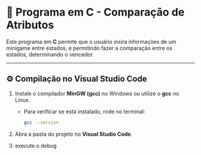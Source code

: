 # 📘 Programa em C - Comparação de Atributos

Este programa em **C** permite que o usuário insira informações de um minigame entre estados, e permitindo fazer a comparação entre os estados, determinando o vencedor.

---

## ⚙️ Compilação no Visual Studio Code

1. Instale o compilador **MinGW (gcc)** no Windows ou utilize o **gcc** no Linux.  
   - Para verificar se está instalado, rode no terminal:
     ```bash
     gcc --version
     ```

2. Abra a pasta do projeto no **Visual Studio Code**.

3. execute o debug
